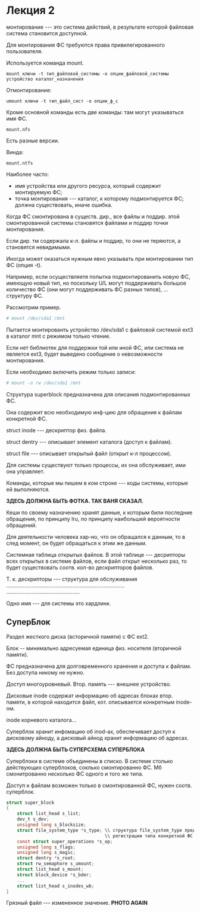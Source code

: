 # Лекция 2

монтирование --- это система действий, в результате которой файловая система
становится доступной.

Для монтирования ФС требуются права привилегированного пользователя.

Используется команда mount.

`mount ключи -t тип_файловой_системы -o опции_файловой_системы устройство
каталог_назначения`

Отмонтирование:

`umount ключи -t тип_файл_сист -o опции_ф_с`

Кроме основной команды есть две команды: там могут указываться имя ФС.

`mount.nfs`

Есть разные версии.

Винда:

`mount.ntfs`

Наиболее часто:

* имя устройства или другого ресурса, который содержит монтируемую ФС;
* точка монтирования --- каталог, к которому подмонтируется ФС; должна
  существовать, иначе ошибка.

Когда ФС смонтирована в существ. дир., все файлы и поддир. этой
смонтированной системы становятся файлами и поддир точки монтирования.

Если дир. тм содержала к-л. файлы и поддир, то они не теряются, а становятся
невидимыми.

Иногда может оказаться нужным явно указывать при монтировании тип ФС (опция
-t).

Например, если осуществляетя попытка подмонтированить новую ФС, имеющую
новый тип, но поскольку U/L могут поддерживать большое количество
ФС (они могут поддерживать ФС разных типов), ... структуру ФС.

Рассмотрим пример.

```bash
# mount /dev/sda1 /mnt
```

Пытается монтированть устройство /dev/sda1 с файловой системой ext3 в каталог
mnt с режимом только чтение.

Если нет библиотек для поддержки той или иной ФС, или система не является ext3,
будет выведено сообщение о невозможности монтирования.

Если необходимо включить режим только записи:

```bash
# mount -o rw /dev/sda1 /mnt
```

Структура superblock предназначена для описания подмонтированных ФС.

Она содержит всю необходимую инф-цию для обращения к файлам конкретной ФС.

struct inode --- дескриптор физ. файла.

struct dentry --- описывает элемент каталога (доступ к файлам).

struct file --- описывает открытый файл (открыт к-л процессом).

Для системы существуют только процессы, их она обслуживает, ими она
управляет.

Команды, которые мы пишем в ком строке --- коды системы, которые ей
выполняются.

**ЗДЕСЬ ДОЛЖНА БЫТЬ ФОТКА. ТАК ВАНЯ СКАЗАЛ.**

Кеши по своему назначению хранят данные, к которым били последние
обращения, по принципу lru, по принципу наибольшей вероятности обращений.

Для деятельности человека хар-но, что он обращался к данным, то в след
момент, он будет обращаться к этим же данным.

Системная таблица открытых файлов. В этой таблице --- десрипторы всех
открытых в системе файлов, если файл открыт несколько раз, то будет
существовать соотв. кол-во дескрипторов файлов.

Т. к. дескрипторы --- структура для обслуживания
...............................................................................
.................................................

Одно имя --- для системы это хардлинк.

## СуперБлок

Раздел жесткого диска (всторичной памяти) с ФС ext2.

Блок -- минимально адресуемая единица физ. носителя (вторичной памяти).

ФС предназначена для долговременного хранения и доступа к файлам. Без доступа
никому не нужно.

Доступ многоуровневый. Втор. память --- внешнее устройство.

Дисковые inode содержат информацию об адресах блоках втор. памяти, в которой
находится файл, кот. описывается конкретным inode-ом.

inode корневого каталога...

Суперблок хранит инфомацию об inod-ах, обеспечивает доступ к дисковому айноду,
а дисковый айнод хранит информацию об адресах.

**ЗДЕСЬ ДОЛЖНА БЫТЬ СУПЕРСХЕМА СУПЕРБЛОКА**

Суперблоки в системе объединены в списко. В системе столько действующих
суперблоков, соклько смонтированно ФС. Мб смонитрованно несколько ФС одного и
того же типа.

Доступ к файлам возможен только в смонтированной ФС, нужен соотв. суперблок.

```c
struct super_block
{
    struct list_head s_list;
    dev_t s_dev;
    unsigned long s_blocksize;
    struct file_system_type *s_type; \\ структура file_system_type предназначена для
                                     \\ регистрации типа конкретной ФС
    const struct super_operations *s_op;
    unsigned long s_flags;
    unsigned long s_magic;
    struct dentry *s_root;
    struct rw_semaphore s_umount;
    struct list_head s_mount;
    struct block_device *s_bder;
    ...
    struct list_head s_inodes_wb;
}
```
Грязный файл --- измененное значение.
**PHOTO AGAIN**


